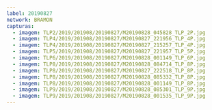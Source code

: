 ```yaml
---
label: 20190827
network: BRAMON
capturas:
  - imagem: TLP2/2019/201908/20190827/M20190828_045828_TLP_2P.jpg
  - imagem: TLP4/2019/201908/20190827/M20190827_221956_TLP_4P.jpg
  - imagem: TLP4/2019/201908/20190827/M20190827_215257_TLP_4P.jpg
  - imagem: TLP5/2019/201908/20190827/M20190827_221957_TLP_5P.jpg
  - imagem: TLP6/2019/201908/20190827/M20190828_001149_TLP_6P.jpg
  - imagem: TLP8/2019/201908/20190827/M20190828_084714_TLP_8P.jpg
  - imagem: TLP8/2019/201908/20190827/M20190827_222518_TLP_8P.jpg
  - imagem: TLP8/2019/201908/20190827/M20190828_085332_TLP_8P.jpg
  - imagem: TLP8/2019/201908/20190827/M20190828_001149_TLP_8P.jpg
  - imagem: TLP9/2019/201908/20190827/M20190828_085301_TLP_9P.jpg
  - imagem: TLP9/2019/201908/20190827/M20190828_001535_TLP_9P.jpg
---
```


